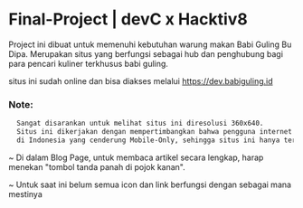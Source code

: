 # Final-Project | devC x Hacktiv8
  Project ini dibuat untuk memenuhi kebutuhan warung makan Babi Guling Bu Dipa. Merupakan situs yang berfungsi sebagai hub dan penghubung 
  bagi para pencari kuliner terkhusus babi guling.
  
  situs ini sudah online dan bisa diakses melalui https://dev.babiguling.id
  
  
### Note:   
  ```sh
    Sangat disarankan untuk melihat situs ini diresolusi 360x640. 
    Situs ini dikerjakan dengan mempertimbangkan bahwa pengguna internet
    di Indonesia yang cenderung Mobile-Only, sehingga situs ini hanya tersedia pada versi mobile saja.
  ```
  ~ Di dalam Blog Page, untuk membaca artikel secara lengkap, harap menekan "tombol tanda panah di pojok kanan".
  
  ~ Untuk saat ini belum semua icon dan link berfungsi dengan sebagai mana mestinya
